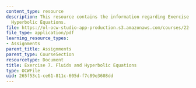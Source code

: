 ```yaml
---
content_type: resource
description: This resource contains the information regarding Exercise 7. Fluids and
  Hyperbolic Equations.
file: https://ol-ocw-studio-app-production.s3.amazonaws.com/courses/22-15-essential-numerical-methods-fall-2014/265f53c1ce61811c605df7c89e3608dd_MIT22_15F14_ex07.pdf
file_type: application/pdf
learning_resource_types:
- Assignments
parent_title: Assignments
parent_type: CourseSection
resourcetype: Document
title: Exercise 7. Fluids and Hyperbolic Equations
type: OCWFile
uid: 265f53c1-ce61-811c-605d-f7c89e3608dd
---
```

